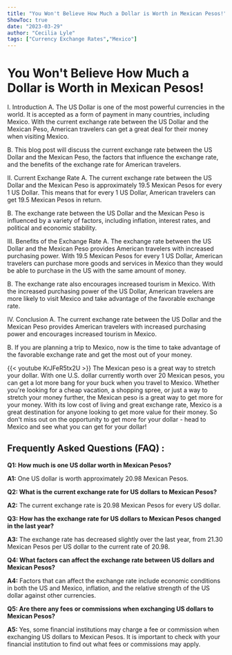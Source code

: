 ```yaml
---
title: "You Won't Believe How Much a Dollar is Worth in Mexican Pesos!"
ShowToc: true 
date: "2023-03-29"
author: "Cecilia Lyle" 
tags: ["Currency Exchange Rates","Mexico"]
---
```

# You Won't Believe How Much a Dollar is Worth in Mexican Pesos!

I. Introduction
A.  The US Dollar is one of the most powerful currencies in the world. It is accepted as a form of payment in many countries, including Mexico. With the current exchange rate between the US Dollar and the Mexican Peso, American travelers can get a great deal for their money when visiting Mexico. 

B. This blog post will discuss the current exchange rate between the US Dollar and the Mexican Peso, the factors that influence the exchange rate, and the benefits of the exchange rate for American travelers. 

II. Current Exchange Rate 
A. The current exchange rate between the US Dollar and the Mexican Peso is approximately 19.5 Mexican Pesos for every 1 US Dollar. This means that for every 1 US Dollar, American travelers can get 19.5 Mexican Pesos in return. 

B. The exchange rate between the US Dollar and the Mexican Peso is influenced by a variety of factors, including inflation, interest rates, and political and economic stability. 

III. Benefits of the Exchange Rate
A. The exchange rate between the US Dollar and the Mexican Peso provides American travelers with increased purchasing power. With 19.5 Mexican Pesos for every 1 US Dollar, American travelers can purchase more goods and services in Mexico than they would be able to purchase in the US with the same amount of money. 

B. The exchange rate also encourages increased tourism in Mexico. With the increased purchasing power of the US Dollar, American travelers are more likely to visit Mexico and take advantage of the favorable exchange rate. 

IV. Conclusion 
A. The current exchange rate between the US Dollar and the Mexican Peso provides American travelers with increased purchasing power and encourages increased tourism in Mexico. 

B. If you are planning a trip to Mexico, now is the time to take advantage of the favorable exchange rate and get the most out of your money.

{{< youtube KrJFeR5tx2U >}} 
The Mexican peso is a great way to stretch your dollar. With one U.S. dollar currently worth over 20 Mexican pesos, you can get a lot more bang for your buck when you travel to Mexico. Whether you're looking for a cheap vacation, a shopping spree, or just a way to stretch your money further, the Mexican peso is a great way to get more for your money. With its low cost of living and great exchange rate, Mexico is a great destination for anyone looking to get more value for their money. So don't miss out on the opportunity to get more for your dollar - head to Mexico and see what you can get for your dollar!

## Frequently Asked Questions (FAQ) :
**Q1: How much is one US dollar worth in Mexican Pesos?**

**A1:** One US dollar is worth approximately 20.98 Mexican Pesos.

**Q2: What is the current exchange rate for US dollars to Mexican Pesos?**

**A2:** The current exchange rate is 20.98 Mexican Pesos for every US dollar.

**Q3: How has the exchange rate for US dollars to Mexican Pesos changed in the last year?**

**A3:** The exchange rate has decreased slightly over the last year, from 21.30 Mexican Pesos per US dollar to the current rate of 20.98.

**Q4: What factors can affect the exchange rate between US dollars and Mexican Pesos?**

**A4:** Factors that can affect the exchange rate include economic conditions in both the US and Mexico, inflation, and the relative strength of the US dollar against other currencies.

**Q5: Are there any fees or commissions when exchanging US dollars to Mexican Pesos?**

**A5:** Yes, some financial institutions may charge a fee or commission when exchanging US dollars to Mexican Pesos. It is important to check with your financial institution to find out what fees or commissions may apply.





